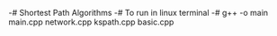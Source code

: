 -# Shortest Path Algorithms
-# To run in linux terminal
-# g++ -o main main.cpp network.cpp kspath.cpp basic.cpp
